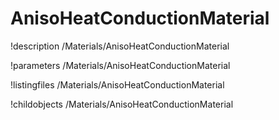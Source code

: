 <!-- MOOSE Documentation Stub: Remove this when content is added. -->

# AnisoHeatConductionMaterial
!description /Materials/AnisoHeatConductionMaterial

!parameters /Materials/AnisoHeatConductionMaterial

!listingfiles /Materials/AnisoHeatConductionMaterial

!childobjects /Materials/AnisoHeatConductionMaterial
